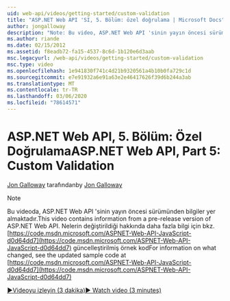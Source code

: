 ```yaml
---
uid: web-api/videos/getting-started/custom-validation
title: "ASP.NET Web API 'SI, 5. Bölüm: özel doğrulama | Microsoft Docs"
author: jongalloway
description: "Note: Bu video, ASP.NET Web API 'sinin yayın öncesi sürümünden bilgiler içerir"
ms.author: riande
ms.date: 02/15/2012
ms.assetid: f8eadb72-fa15-4537-8c6d-1b120e6d3aab
msc.legacyurl: /web-api/videos/getting-started/custom-validation
msc.type: video
ms.openlocfilehash: 1e941830f741c4d21b9320561a4b10b0fa729c1d
ms.sourcegitcommit: e7e91932a6e91a63e2e46417626f39d6b244a3ab
ms.translationtype: MT
ms.contentlocale: tr-TR
ms.lasthandoff: 03/06/2020
ms.locfileid: "78614571"
---
```

# <a name="aspnet-web-api-part-5-custom-validation"></a><span data-ttu-id="6a4af-103">ASP.NET Web API, 5. Bölüm: Özel Doğrulama</span><span class="sxs-lookup"><span data-stu-id="6a4af-103">ASP.NET Web API, Part 5: Custom Validation</span></span>

<span data-ttu-id="6a4af-104">[Jon Galloway](https://github.com/jongalloway) tarafından</span><span class="sxs-lookup"><span data-stu-id="6a4af-104">by [Jon Galloway](https://github.com/jongalloway)</span></span>

> [!NOTE]
> <span data-ttu-id="6a4af-105">Bu videoda, ASP.NET Web API 'sinin yayın öncesi sürümünden bilgiler yer almaktadır.</span><span class="sxs-lookup"><span data-stu-id="6a4af-105">This video contains information from a pre-release version of ASP.NET Web API.</span></span> <span data-ttu-id="6a4af-106">Nelerin değiştirildiği hakkında daha fazla bilgi için bkz. [https://code.msdn.microsoft.com/ASPNET-Web-API-JavaScript-d0d64dd7](https://code.msdn.microsoft.com/ASPNET-Web-API-JavaScript-d0d64dd7) güncelleştirilmiş örnek kod</span><span class="sxs-lookup"><span data-stu-id="6a4af-106">For information on what changed, see the updated sample code at [https://code.msdn.microsoft.com/ASPNET-Web-API-JavaScript-d0d64dd7](https://code.msdn.microsoft.com/ASPNET-Web-API-JavaScript-d0d64dd7)</span></span>

[<span data-ttu-id="6a4af-107">&#9654;Videoyu izleyin (3 dakika)</span><span class="sxs-lookup"><span data-stu-id="6a4af-107">&#9654; Watch video (3 minutes)</span></span>](https://channel9.msdn.com/Blogs/ASP-NET-Site-Videos/custom-validation)
